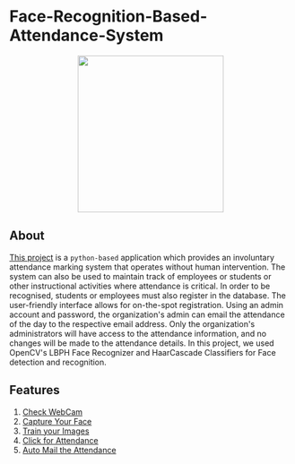 # Face-Recognition-Based-Attendance-System
<p align="center">
 <img src="https://www.acuant.com/wp-content/uploads/2017/02/iStock-641013458-e1488324610323.jpg" border="0" width="260" height="280" /></p>
<p align="center">
  
## About

[This project](https://github.com/Dikshabisht7/Face-Recognition-Based-Attendance-System/blob/be3bf935c37a2e9c7fc716320e570e709f750c8a/FRAS_Project.ipynb) is a `python-based` application which provides an involuntary attendance marking system that operates without human intervention. The system can also be used to maintain track of employees or students or other instructional activities where attendance is critical. In order to be recognised, students or employees must also register in the database. The user-friendly interface allows for on-the-spot registration. Using an admin account and password, the organization's admin can email the attendance of the day to the respective email address. Only the organization's administrators will have access to the attendance information, and no changes will be made to the attendance details. In this project, we used OpenCV's LBPH Face Recognizer and HaarCascade Classifiers for Face detection and recognition.

  ## Features

1. [Check WebCam](https://github.com/Dikshabisht7/Face-Recognition-Based-Attendance-System/blob/cc99a86b7cc075ed9003fa265618a62ebd26ded7/Check_Webcam.ipynb)
2. [Capture Your Face](https://github.com/Dikshabisht7/Face-Recognition-Based-Attendance-System/blob/615f458775d8f8479f6ea341b48c283e112398b4/Capture_Face.ipynb)  
3. [Train your Images](https://github.com/Dikshabisht7/Face-Recognition-Based-Attendance-System/blob/3a0a6b33e614ae5c7c7f516ea0abae82f3ab4f2e/Train_Images.ipynb)  
4. [Click for Attendance](https://github.com/Dikshabisht7/Face-Recognition-Based-Attendance-System/blob/596bbf89fc287e043b58b515c27b99fe6773f04a/Face_Recognition.ipynb)  
5. [Auto Mail the Attendance](https://github.com/Dikshabisht7/Face-Recognition-Based-Attendance-System/blob/7297838af7b79c1e0b6176920dcf44afadc07ae6/Automail_Attendance.ipynb)  
